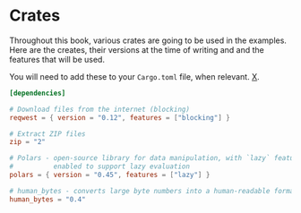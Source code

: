 # Crates

Throughout this book, various crates are going to be used in the examples. Here are the creates, their versions at the time of writing and and the features that will be used.

You will need to add these to your `Cargo.toml` file, when relevant. [X](https://github.com/EricFecteau/rust-data-analysis/blob/main/Cargo.toml).


```toml
[dependencies]

# Download files from the internet (blocking)
reqwest = { version = "0.12", features = ["blocking"] }

# Extract ZIP files
zip = "2"

# Polars - open-source library for data manipulation, with `lazy` feature
#          enabled to support lazy evaluation 
polars = { version = "0.45", features = ["lazy"] }

# human_bytes - converts large byte numbers into a human-readable format
human_bytes = "0.4"
```